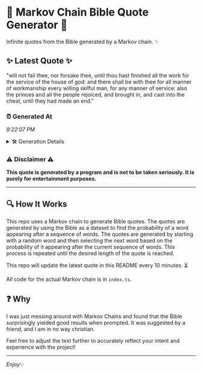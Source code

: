 # 📖 Markov Chain Bible Quote Generator 📖

Infinite quotes from the Bible generated by a Markov chain. ✨

## ✨ Latest Quote ✨
"will not fail thee, nor forsake thee, until thou hast finished all the work for the service of the house of god: and there shall be with thee for all manner of workmanship every willing skilful man, for any manner of service: also the princes and all the people rejoiced, and brought in, and cast into the chest, until they had made an end."

### ⏰ Generated At
*9:22:07 PM*

<details>
    <summary>🛠️ Generation Details</summary>
    <p>
        <strong>🌱 Seed:</strong> will<br>
        <strong>🔄 Iterations:</strong> 63<br>
        <strong>📜 Context History:</strong><br>[ will ]: not<br>[ will, not ]: fail<br>[ will, not, fail ]: thee,<br>[ will, not, fail, thee, ]: nor<br>[ will, not, fail, thee,, nor ]: forsake<br>[ will, not, fail, thee,, nor, forsake ]: thee,<br>[ not, fail, thee,, nor, forsake, thee, ]: until<br>[ fail, thee,, nor, forsake, thee,, until ]: thou<br>[ thee,, nor, forsake, thee,, until, thou ]: hast<br>[ nor, forsake, thee,, until, thou, hast ]: finished<br>[ forsake, thee,, until, thou, hast, finished ]: all<br>[ thee,, until, thou, hast, finished, all ]: the<br>[ until, thou, hast, finished, all, the ]: work<br>[ thou, hast, finished, all, the, work ]: for<br>[ hast, finished, all, the, work, for ]: the<br>[ finished, all, the, work, for, the ]: service<br>[ all, the, work, for, the, service ]: of<br>[ the, work, for, the, service, of ]: the<br>[ work, for, the, service, of, the ]: house<br>[ for, the, service, of, the, house ]: of<br>[ the, service, of, the, house, of ]: god:<br>[ service, of, the, house, of, god: ]: and<br>[ of, the, house, of, god:, and ]: there<br>[ the, house, of, god:, and, there ]: shall<br>[ house, of, god:, and, there, shall ]: be<br>[ of, god:, and, there, shall, be ]: with<br>[ god:, and, there, shall, be, with ]: thee<br>[ and, there, shall, be, with, thee ]: for<br>[ there, shall, be, with, thee, for ]: all<br>[ shall, be, with, thee, for, all ]: manner<br>[ be, with, thee, for, all, manner ]: of<br>[ with, thee, for, all, manner, of ]: workmanship<br>[ thee, for, all, manner, of, workmanship ]: every<br>[ for, all, manner, of, workmanship, every ]: willing<br>[ all, manner, of, workmanship, every, willing ]: skilful<br>[ manner, of, workmanship, every, willing, skilful ]: man,<br>[ of, workmanship, every, willing, skilful, man, ]: for<br>[ workmanship, every, willing, skilful, man,, for ]: any<br>[ every, willing, skilful, man,, for, any ]: manner<br>[ willing, skilful, man,, for, any, manner ]: of<br>[ skilful, man,, for, any, manner, of ]: service:<br>[ man,, for, any, manner, of, service: ]: also<br>[ for, any, manner, of, service:, also ]: the<br>[ any, manner, of, service:, also, the ]: princes<br>[ manner, of, service:, also, the, princes ]: and<br>[ of, service:, also, the, princes, and ]: all<br>[ service:, also, the, princes, and, all ]: the<br>[ also, the, princes, and, all, the ]: people<br>[ the, princes, and, all, the, people ]: rejoiced,<br>[ princes, and, all, the, people, rejoiced, ]: and<br>[ and, all, the, people, rejoiced,, and ]: brought<br>[ all, the, people, rejoiced,, and, brought ]: in,<br>[ the, people, rejoiced,, and, brought, in, ]: and<br>[ people, rejoiced,, and, brought, in,, and ]: cast<br>[ rejoiced,, and, brought, in,, and, cast ]: into<br>[ and, brought, in,, and, cast, into ]: the<br>[ brought, in,, and, cast, into, the ]: chest,<br>[ in,, and, cast, into, the, chest, ]: until<br>[ and, cast, into, the, chest,, until ]: they<br>[ cast, into, the, chest,, until, they ]: had<br>[ into, the, chest,, until, they, had ]: made<br>[ the, chest,, until, they, had, made ]: an<br>[ chest,, until, they, had, made, an ]: end.<br>
    </p>
</details>

### ⚠️ Disclaimer ⚠️
**This quote is generated by a program and is not to be taken seriously. It is purely for entertainment purposes.**

---

## 🔍 How It Works

This repo uses a Markov chain to generate Bible quotes. The quotes are generated by using the Bible as a dataset to find the probability of a word appearing after a sequence of words. The quotes are generated by starting with a random word and then selecting the next word based on the probability of it appearing after the current sequence of words. This process is repeated until the desired length of the quote is reached.

This repo will update the latest quote in this README every 10 minutes. ⏳

All code for the actual Markov chain is in `index.ts`.

## ❓ Why

I was just messing around with Markov Chains and found that the Bible surprisingly yielded good results when prompted. 
It was suggested by a friend, and I am in no way christian.

Feel free to adjust the text further to accurately reflect your intent and experience with the project!

---

*Enjoy*✨
